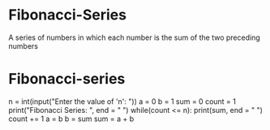 # Fibonacci-Series
A series of numbers in which each number  is the sum of the two preceding numbers

# Fibonacci-series
n = int(input("Enter the value of 'n': "))
a = 0
b = 1
sum = 0
count = 1
print("Fibonacci Series: ", end = " ")
while(count <= n):
    print(sum, end = " ")
    count += 1
    a = b
    b = sum
    sum = a + b
